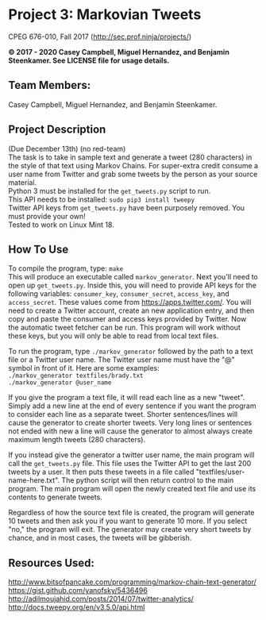 # Project 3: Markovian Tweets
CPEG 676-010, Fall 2017 (http://sec.prof.ninja/projects/)

**© 2017 - 2020 Casey Campbell, Miguel Hernandez, and Benjamin Steenkamer. See LICENSE file for usage details.**

## Team Members: 
Casey Campbell, Miguel Hernandez, and Benjamin Steenkamer.  

## Project Description
(Due December 13th) (no red-team)  
The task is to take in sample text and generate a tweet (280 characters) in the style of that text using Markov Chains.
For super-extra credit consume a user name from Twitter and grab some tweets by the person as your source material.  
Python 3 must be installed for the `get_tweets.py` script to run.  
This API needs to be installed: `sudo pip3 install tweepy`  
Twitter API keys from `get_tweets.py` have been purposely removed. You must provide your own!  
Tested to work on Linux Mint 18.  

## How To Use  
To compile the program, type: `make`  
This will produce an executable called `markov_generator`. Next you'll need to open up `get_tweets.py`. Inside this,
you will need to provide API keys for the following variables: `consumer_key`, `consumer_secret`, `access_key`, and 
`access_secret`. These values come from <https://apps.twitter.com/>. You will need to 
create a Twitter account, create an new application entry, and then copy and paste the consumer and access keys 
provided by Twitter. Now the automatic tweet fetcher can be run. This program will work without these keys, but
you will only be able to read from local text files.  
  
To run the program, type `./markov_generator` followed by the path to a text file or a Twitter user name.
The Twitter user name must have the "@" symbol in front of it. Here are some examples:  
`./markov_generator textfiles/brady.txt`  
`./markov_generator @user_name`  
  
If you give the program a text file, it will read each line as a new "tweet". Simply add a new line at the end of
every sentence if you want the program to consider each line as a separate tweet. Shorter sentences/lines will cause the generator
to create shorter tweets. Very long lines or sentences not ended with new a line will cause the generator to almost always 
create maximum length tweets (280 characters).  
  
If you instead give the generator a twitter user name, the main program will call the `get_tweets.py` file.
This file uses the Twitter API to get the last 200 tweets by a user. It then puts these tweets in a file called
"textfiles/user-name-here.txt". The python script will then return control to the main program. The main program will
open the newly created text file and use its contents to generate tweets.  
  
Regardless of how the source text file is created, the program will generate 10 tweets and then ask you if you want to 
generate 10 more. If you select "no," the program will exit. The generator may create very short tweets by chance, and in most cases, the tweets will be gibberish.  

## Resources Used: 
<http://www.bitsofpancake.com/programming/markov-chain-text-generator/>  
<https://gist.github.com/yanofsky/5436496>  
<http://adilmoujahid.com/posts/2014/07/twitter-analytics/>  
<http://docs.tweepy.org/en/v3.5.0/api.html>  
